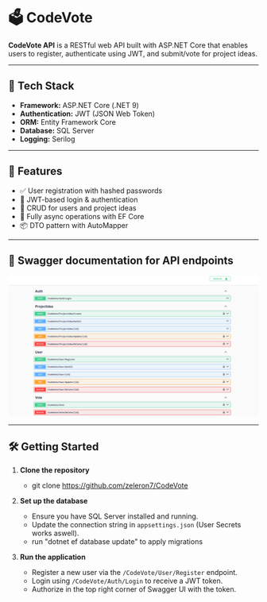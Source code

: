 # 🗳️ CodeVote

**CodeVote API** is a RESTful web API built with ASP.NET Core that enables users to register, authenticate using JWT, and submit/vote for project ideas.

---

## 🔧 Tech Stack

- **Framework:** ASP.NET Core (.NET 9)
- **Authentication:** JWT (JSON Web Token)
- **ORM:** Entity Framework Core
- **Database:** SQL Server
- **Logging:** Serilog

---

## 🚀 Features

- ✅ User registration with hashed passwords
- 🔐 JWT-based login & authentication
- 📮 CRUD for users and project ideas
- 🧪 Fully async operations with EF Core
- 📦 DTO pattern with AutoMapper 

---

## 📜 Swagger documentation for API endpoints

![CodeVote Architecture](Images/swaggerEndpoints.png)

---

## 🛠️ Getting Started

1. **Clone the repository**
	- git clone https://github.com/zeleron7/CodeVote
	
2. **Set up the database**
	- Ensure you have SQL Server installed and running.
	- Update the connection string in `appsettings.json` (User Secrets works aswell).
	- run "dotnet ef database update" to apply migrations 

3. **Run the application**
	- Register a new user via the `/CodeVote/User/Register` endpoint.
	- Login using `/CodeVote/Auth/Login` to receive a JWT token.
	- Authorize in the top right corner of Swagger UI with the token.


